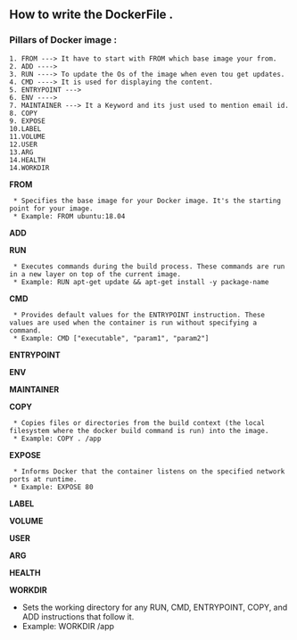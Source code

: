 ## How to write the DockerFile .

### Pillars of Docker image :
```
1. FROM ---> It have to start with FROM which base image your from.
2. ADD ----> 
3. RUN ----> To update the Os of the image when even tou get updates.
4. CMD ----> It is used for displaying the content.
5. ENTRYPOINT ---> 
6. ENV ----> 
7. MAINTAINER ---> It a Keyword and its just used to mention email id.
8. COPY
9. EXPOSE
10.LABEL
11.VOLUME
12.USER
13.ARG
14.HEALTH
14.WORKDIR
```
 **FROM**
 ```
  * Specifies the base image for your Docker image. It's the starting point for your image.
  * Example: FROM ubuntu:18.04
```
 **ADD**
 

 **RUN**
 ```
  * Executes commands during the build process. These commands are run in a new layer on top of the current image.
  * Example: RUN apt-get update && apt-get install -y package-name
 ```

 **CMD**
 ```
  * Provides default values for the ENTRYPOINT instruction. These values are used when the container is run without specifying a command.
  * Example: CMD ["executable", "param1", "param2"]
 ```

 **ENTRYPOINT**

 **ENV**

 **MAINTAINER**

 **COPY**
 ```
  * Copies files or directories from the build context (the local filesystem where the docker build command is run) into the image.
  * Example: COPY . /app
 ```

 **EXPOSE**
 
 ```
  * Informs Docker that the container listens on the specified network ports at runtime.
  * Example: EXPOSE 80
 ```

 **LABEL**

 **VOLUME**

 **USER**

 **ARG**

 **HEALTH**

 **WORKDIR**
  * Sets the working directory for any RUN, CMD, ENTRYPOINT, COPY, and ADD instructions that follow it.
  * Example: WORKDIR /app

 
 
 
 

 
